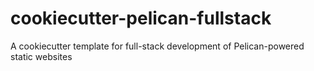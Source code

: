 # cookiecutter-pelican-fullstack
A cookiecutter template for full-stack development of Pelican-powered static websites
